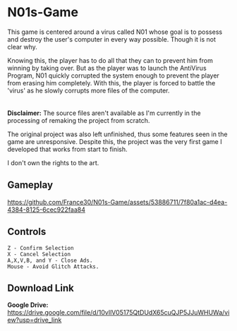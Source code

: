 # N01s-Game
This game is centered around a virus called N01 whose goal is to possess and destroy the user's computer
in every way possible. Though it is not clear why.

Knowing this, the player has to do all that they can to prevent him from winning by taking over.
But as the player was to launch the AntiVirus Program, N01 quickly corrupted the system enough to prevent the
player from erasing him completely. With this, the player is forced to battle the 'virus' as he slowly
corrupts more files of the computer.
<br>
<br>
<br>
<b>Disclaimer:</b> 
The source files aren't available as I'm currently in the processing of remaking the project from scratch. 

The original project was also left unfinished, thus some features seen in the game are unresponsive. Despite this, the project was the very first game I developed
that works from start to finish.

I don't own the rights to the art. 

## Gameplay
https://github.com/France30/N01s-Game/assets/53886711/7f80a1ac-d4ea-4384-8125-6cec922faa84

## Controls
```
Z - Confirm Selection
X - Cancel Selection
A,X,V,B, and Y - Close Ads.
Mouse - Avoid Glitch Attacks.
```
## Download Link
<b>Google Drive:</b> https://drive.google.com/file/d/10vIlV05175QtDUdX65cuQJP5JJuWHUWa/view?usp=drive_link
